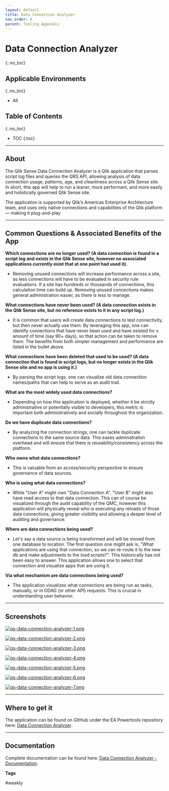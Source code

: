 ```yaml
---
layout: default
title: Data Connection Analyzer
nav_order: 6
parent: Tooling Appendix
---
```


# Data Connection Analyzer <i class="fas fa-tools fa-xs" title="Tooling | Pre-Built Solutions"></i>
{:.no_toc}

## Applicable Environments
{:.no_toc}
- All

## Table of Contents
{:.no_toc}

* TOC
{:toc}

-------------------------

## About

The Qlik Sense Data Connection Analyzer is a Qlik application that parses script log files and queries the QRS API, allowing analysis of data connection usage, patterns, age, and cleanliness across a Qlik Sense site. In short, this app will help to run a leaner, more performant, and more easily and holistically governed Qlik Sense site. 

The application is supported by Qlik’s Americas Enterprise Architecture team, and uses only native connections and capabilities of the Qlik platform— making it plug-and-play

-------------------------

## Common Questions & Associated Benefits of the App

**Which connections are no longer used? (A data connection is found in a script log and exists in the Qlik Sense site, however no associated applications currently exist that at one point had used it).**

- Removing unused connections will increase performance across a site, as less connections will have to be evaluated in security rule evaluations. If a site has hundreds or thousands of connections, this calculation time can build up.
Removing unused connections makes general administration easier, as there is less to manage.

**What connections have never been used? (A data connection exists in the Qlik Sense site, but no reference exists to it in any script log.)**

- It is common that users will create data connections to test connectivity, but then never actually use them. By leveraging this app, one can identify connections that have never been used and have existed for x amount of time (say 90+ days), so that action can be taken to remove them. The benefits from both simpler management and performance are listed in the bullet above.

**What connections have been deleted that used to be used? (A data connection that is found in script logs, but no longer exists in the Qlik Sense site and no app is using it.)**

- By parsing the script logs, one can visualize old data connection names/paths that can help to serve as an audit trail.

**What are the most widely used data connections?**

- Depending on how this application is deployed, whether it be strictly administrative or potentially visible to developers, this metric is important both administratively and socially throughout the organization.

**Do we have duplicate data connections?**

- By analyzing the connection strings, one can tackle duplicate connections to the same source data. This eases administration overhead and will ensure that there is reusability/consistency across the platform.

**Who owns what data connections?**

- This is valuable from an access/security perspective to ensure governance of data sources.

**Who is using what data connections?**

- While "User A" might own "Data Connection A", "User B" might also have read access to that data connection. This can of course be visualized through the audit capability of the QMC, however this application will physically reveal who is executing any reloads of those data connections, giving greater visibility and allowing a deeper level of auditing and governance.

**Where are data connections being used?**

- Let's say a data source is being transformed and will be moved from one database to location. The first question one might ask is, "What applications are using that connection, so we can re-route it to the new db and make adjustments to the load scripts?". This historically has not been easy to answer. This application allows one to select that connection and visualize apps that are using it.

**Via what mechanism are data connections being used?**

- The application visualizes what connections are being run as tasks, manually, or in ODAG (or other API) requests. This is crucial in understanding user behavior.

-------------------------

## Screenshots

[![qs-data-connection-analyzer-1.png](images/qs-data-connection-analyzer-1.png)](https://raw.githubusercontent.com/qs-admin-guide/qs-admin-guide/master/docs/tooling/images/qs-data-connection-analyzer-1.png)

[![qs-data-connection-analyzer-2.png](images/qs-data-connection-analyzer-2.png)](https://raw.githubusercontent.com/qs-admin-guide/qs-admin-guide/master/docs/tooling/images/qs-data-connection-analyzer-2.png)

[![qs-data-connection-analyzer-3.png](images/qs-data-connection-analyzer-3.png)](https://raw.githubusercontent.com/qs-admin-guide/qs-admin-guide/master/docs/tooling/images/qs-data-connection-analyzer-3.png)

[![qs-data-connection-analyzer-4.png](images/qs-data-connection-analyzer-4.png)](https://raw.githubusercontent.com/qs-admin-guide/qs-admin-guide/master/docs/tooling/images/qs-data-connection-analyzer-4.png)

[![qs-data-connection-analyzer-5.png](images/qs-data-connection-analyzer-5.png)](https://raw.githubusercontent.com/qs-admin-guide/qs-admin-guide/master/docs/tooling/images/qs-data-connection-analyzer-5.png)

[![qs-data-connection-analyzer-6.png](images/qs-data-connection-analyzer-6.png)](https://raw.githubusercontent.com/qs-admin-guide/qs-admin-guide/master/docs/tooling/images/qs-data-connection-analyzer-6.png)

[![qs-data-connection-analyzer-7.png](images/qs-data-connection-analyzer-7.png)](https://raw.githubusercontent.com/qs-admin-guide/qs-admin-guide/master/docs/tooling/images/qs-data-connection-analyzer-7.png)

-------------------------

## Where to get it <i class="fas fa-tools fa-xs" title="Tooling | Pre-Built Solutions"></i>

The application can be found on GitHub under the EA Powertools repository here: [Data Connection Analyzer](https://github.com/eapowertools/qs-data-connection-analyzer).

-------------------------

## Documentation <i class="fas fa-tools fa-xs" title="Tooling | Pre-Built Solutions"></i>

Complete documentation can be found here: [Data Connection Analyzer - Documentation](https://github.com/eapowertools/qs-data-connection-analyzer/blob/assets/qs-data-connection-analyzer.pdf).


**Tags**

#weekly
